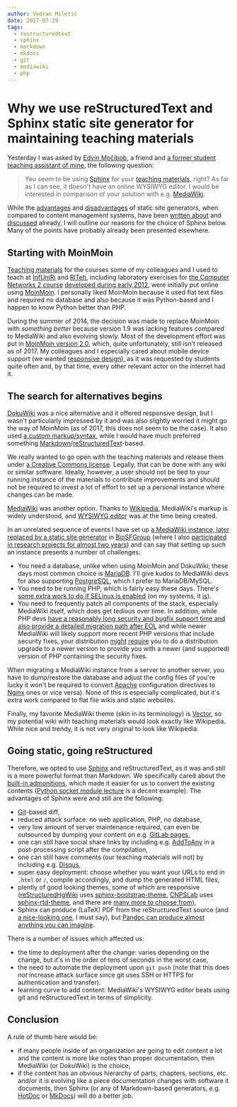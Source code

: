 ```yaml
---
author: Vedran Miletić
date: 2017-07-29
tags:
  - restructuredtext
  - sphinx
  - markdown
  - mkdocs
  - git
  - mediawiki
  - php
---
```


# Why we use reStructuredText and Sphinx static site generator for maintaining teaching materials

Yesterday I was asked by [Edvin Močibob](https://edvin.me/), a friend and [a former student teaching assistant of mine](../people/index.md#former-students), the following question:

> You seem to be using [Sphinx](https://www.sphinx-doc.org/) for your [teaching materials](../../hr/nastava/index.md), right? As far as I can see, it doesn't have an online WYSIWYG editor. I would be interested in comparison of your solution with e.g. [MediaWiki](https://www.mediawiki.org/).

While the [advantages](https://www.sitepoint.com/7-reasons-use-static-site-generator/) and [disadvantages](https://www.sitepoint.com/7-reasons-not-use-static-site-generator/) of static site generators, when compared to content management systems, have been [written about](https://www.stevestreeting.com/2016/06/12/converting-this-blog-from-wordpress-to-hugo/) and [discussed](https://news.ycombinator.com/item?id=896634) already, I will outline our reasons for the choice of Sphinx below. Many of the points have probably already been presented elsewhere.

## Starting with MoinMoin

[Teaching materials](../../hr/nastava/index.md) for the courses some of my colleagues and I used to teach at [InfUniRi](https://www.inf.uniri.hr/) and [RiTeh](http://www.riteh.uniri.hr/), including laboratory exercises for [the Computer Networks 2 course](../../hr/nastava/kolegiji/RM2.md) [developed during early 2012](../../hr/istrazivanje-i-razvoj.md#razvoj-e-kolegija-racunalne-mreze-2-na-sveucilistu-u-rijeci-u-akademskoj-20112012-godini), were initially put online using [MoinMoin](https://moinmo.in/). I personally liked MoinMoin because it used flat text files and required no database and also because it was Python-based and I happen to know Python better than PHP.

During the summer of 2014, the decision was made to replace MoinMoin with *something better* because version 1.9 was lacking features compared to MediaWiki and also evolving slowly. Most of the development effort was put in [MoinMoin version 2.0](https://moin-20.readthedocs.io/), which, quite unfortunately, still isn't released as of 2017. My colleagues and I especially cared about mobile device support (we wanted [responsive design](https://en.wikipedia.org/wiki/Responsive_web_design)), as it was requested by students quite often and, by that time, every other relevant actor on the internet had it.

## The search for alternatives begins

[DokuWiki](https://www.dokuwiki.org/) was a nice alternative and it offered responsive design, but I wasn't particularly impressed by it and was also slightly worried it might go the way of MoinMoin (as of 2017, this does not seem to be the case). It also used [a custom markup/syntax](https://www.dokuwiki.org/wiki:syntax), while I would have much preferred something [Markdown](https://daringfireball.net/projects/markdown/)/[reStructuredText](https://docutils.sourceforge.io/rst.html)-based.

We really wanted to go open with the teaching materials and release them under [a Creative Commons license](https://creativecommons.org/choose/). Legally, that can be done with any wiki or similar software. Ideally, however, a user should not be tied to your running instance of the materials to contribute improvements and should not be required to invest a lot of effort to set up a personal instance where changes can be made.

[MediaWiki](https://www.mediawiki.org/) was another option. Thanks to [Wikipedia](https://www.wikipedia.org/), MediaWiki's markup is widely understood, and [WYSIWYG editor](https://www.mediawiki.org/wiki/WYSIWYG_editor) was at the time being created.

In an unrelated sequence of events I have set up [a MediaWiki instance, later replaced by a static site generator](https://svedruziclab.github.io/software.html) in [BioSFGroup](https://svedruziclab.github.io/group.html) (where I also [participated in research projects for almost two years](2015-07-28-joys-and-pains-of-interdisciplinary-research.md)) and can say that setting up such an instance presents a number of challenges:

- You need a database, unlike when using MoinMoin and DokuWiki; these days most common choice is [MariaDB](https://mariadb.org/). I'll give kudos to MediaWiki devs for also supporting [PostgreSQL](https://www.postgresql.org/), which I prefer to MariaDB/MySQL.
- You need to be running PHP, which is fairly easy these days. There's [some extra work to do if SELinux is enabled](https://www.mediawiki.org/wiki/SELinux) (on my systems, it [is](https://stopdisablingselinux.com/)).
- You need to frequently patch all components of the stack, especially MediaWiki itself, which does get tedious over time. In addition, while PHP devs [have a reasonably long security and bugfix support time and also provide a detailed migration path after EOL](https://secure.php.net/eol.php) and while newer MediaWiki will likely support more recent PHP versions that include security fixes, your distribution [might](https://security-tracker.debian.org/tracker/source-package/php5) [require](https://security-tracker.debian.org/tracker/source-package/php7.0) you to do a distribution upgrade to a newer version to provide you with a newer (and supported) version of PHP containing the security fixes.

When migrating a MediaWiki instance from a server to another server, you have to dump/restore the database and adjust the config files (if you're lucky it won't be required to convert [Apache](https://httpd.apache.org/) configuration directives to [Nginx](https://nginx.org/) ones or vice versa). None of this is especially complicated, but it's extra work compared to flat file wikis and static websites.

Finally, my favorite MediaWiki theme (*skin* in its terminology) is [Vector](https://www.mediawiki.org/wiki/Skin:Vector), so my potential wiki with teaching materials would look exactly like Wikipedia. While nice and trendy, it is not very original to look like Wikipedia.

## Going static, going reStructured

Therefore, we opted to use [Sphinx](https://www.sphinx-doc.org/) and reStructuredText, as it was and still is a more powerful format than Markdown. We specifically cared about the [built-in admonitions](https://www.sphinx-doc.org/en/stable/rest.html#directives), which made it easier for us to convert the existing contents ([Python socket module lecture](../../hr/nastava/materijali/python-modul-socket.md) is a decent example). The advantages of Sphinx were and still are the following:

- [Git](https://git-scm.com/)-based diff,
- reduced attack surface: no web application, PHP, no database,
- very low amount of server maintenance required, can even be outsourced by dumping your content on e.g. [GitLab pages](https://docs.gitlab.com/ee/user/project/pages/index.html),
- one can still have social share links by including e.g. [AddToAny](https://www.addtoany.com/) in a post-processing script after the compilation,
- one can still have comments (our teaching materials will not) by including e.g. [Disqus](https://disqus.com/),
- super easy deployment: choose whether you want your URLs to end in `.html` or `/`, compile accordingly, and dump the generated HTML files,
- plently of good looking themes, some of which are responsive ([reStructuredHgWiki](../../hr/povijest.md#restructuredtext-sphinx-i-bootstrap) uses [sphinx-bootstrap-theme](https://ryan-roemer.github.io/sphinx-bootstrap-theme/), [CNPSLab](../../hr/povijest.md#laboratorij-za-racunalne-mreze-paralelizaciju-i-simulaciju) uses [sphinx-rtd-theme](https://docs.readthedocs.io/en/latest/theme.html), and there are [many more to choose from](https://github.com/search?q=sphinx+theme)),
- Sphinx can produce (LaTeX) PDF from the reStructuredText source (and [a nice-looking one](https://www.sphinx-doc.org/_/downloads/en/master/pdf/), I must say), but [Pandoc can produce almost anything you can imagine](https://pandoc.org/).

There is a number of issues which affected us:

- the time to deployment after the change: varies depending on the change, but it's in the order of tens of seconds in the worst case,
- the need to automate the deployment upon `git push` (note that this does *not* increase attack surface since git uses SSH or HTTPS for authentication and transfer).
- learning curve to add content: MediaWiki's WYSIWYG editor beats using git and reStructuredText in terms of simplicity.

## Conclusion

A rule of thumb here would be:

- if many people inside of an organization are going to edit content a lot and the content is more like notes than proper documentation, then MediaWiki (or DokuWiki) is the choice,
- if the content has an obvious hierarchy of parts, chapters, sections, etc. and/or it is evolving like a piece documentation changes with software it documents, then Sphinx (or any of Markdown-based generators, e.g. [HotDoc](https://hotdoc.github.io/) or [MkDocs](https://www.mkdocs.org/)) will do a better job.
